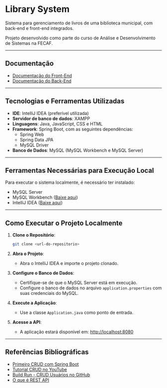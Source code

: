 # Library System

Sistema para gerenciamento de livros de uma biblioteca municipal, com back-end e front-end integrados.

Projeto desenvolvido como parte do curso de Análise e Desenvolvimento de Sistemas na FECAF.

---

## Documentação

- [Documentação do Front-End](https://1drv.ms/w/c/2c677338f03f522f/EWk3j4gViptBmwFNTiPWWK0BOvQfuXagy8OPRzKjqsOOgA?e=ZYtRBZ)
- [Documentação do Back-End](https://1drv.ms/w/c/2c677338f03f522f/ETuDdJM6uMhAtaBL1R4COGUBIF5oyIRmToc-esmWhNNi7Q?e=bkBYQe)

---

## Tecnologias e Ferramentas Utilizadas

- **IDE**: IntelliJ IDEA (preferível utilizada)
- **Servidor de banco de dados**: XAMPP
- **Linguagens**: Java, JavaScript, CSS e HTML
- **Framework**: Spring Boot, com as seguintes dependências:
  - Spring Web
  - Spring Data JPA
  - MySQL Driver
- **Banco de Dados**: MySQL (MySQL Workbench e MySQL Server)

---

## Ferramentas Necessárias para Execução Local

Para executar o sistema localmente, é necessário ter instalado:

- MySQL Server
- MySQL Workbench ([Baixe aqui](https://www.mysql.com/products/workbench/))
- IntelliJ IDEA ([Baixe aqui](https://www.jetbrains.com/pt-br/idea/download/))

---

## Como Executar o Projeto Localmente

1. **Clone o Repositório**:
   ```bash
   git clone <url-do-repositorio>
   ```

2. **Abra o Projeto**:
   - Abra o IntelliJ IDEA e importe o projeto clonado.

3. **Configure o Banco de Dados**:
   - Certifique-se de que o MySQL Server está em execução.
   - Configure o banco de dados no arquivo `application.properties` com suas credenciais do MySQL.

4. **Execute a Aplicação**:
   - Use a classe `Application.java` como ponto de entrada.

5. **Acesse a API**:
   - A aplicação estará disponível em: [http://localhost:8080](http://localhost:8080)

---

## Referências Bibliográficas

- [Primeiro CRUD com Spring Boot](https://vitormoschetti.medium.com/primeiro-crud-com-spring-boot-5b7abd118ded)
- [Tutorial CRUD no YouTube](https://www.youtube.com/watch?v=Tnl4YnB6E54&t=155s&ab_channel=Build%26Run)
- [Build Run - CRUD Usuários no GitHub](https://github.com/buildrun-tech/buildrun-agregador-de-investimentos/tree/crud-usuarios)
- [O que é REST API](https://blog.engdb.com.br/o-que-e-rest-api/)

